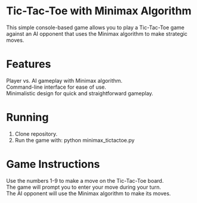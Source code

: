# Tic-Tac-Toe with Minimax Algorithm
This simple console-based game allows you to play a Tic-Tac-Toe game against an AI opponent that uses the Minimax algorithm to make strategic moves.

#  Features
Player vs. AI gameplay with Minimax algorithm. <br/>
Command-line interface for ease of use. <br/>
Minimalistic design for quick and straightforward gameplay.

# Running 
1. Clone repository.
2. Run the game with: python minimax_tictactoe.py

# Game Instructions
Use the numbers 1-9 to make a move on the Tic-Tac-Toe board. <br/>
The game will prompt you to enter your move during your turn. <br/>
The AI opponent will use the Minimax algorithm to make its moves.
